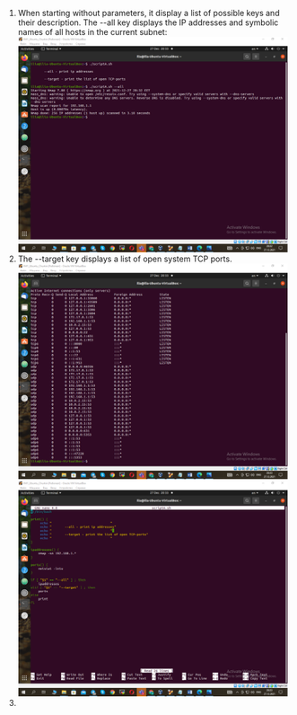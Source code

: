1. When starting without parameters, it display a list of possible keys and their description. 
   The --all key displays the IP addresses and symbolic names of all hosts in the current subnet: 
                                                ![Linux](Images/1.png "--all")
2. The --target key displays a list of open system TCP ports.
                                                ![Linux](Images/2.png "--target")
                                                ![Linux](Images/3.png "scriptA.sh")														 
3.
